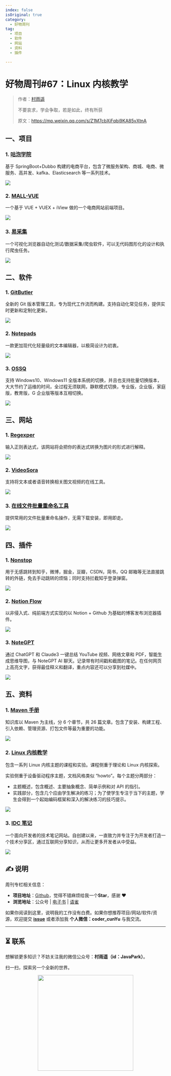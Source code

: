 ```yaml
---
index: false
isOriginal: true
category:
  - 好物周刊
tag:
  - 项目
  - 软件
  - 网站
  - 资料
  - 插件

---
```


# 好物周刊#67：Linux 内核教学

> 作者：[村雨遥](https://github.com/cunyu1943)
> 
> 不要哀求，学会争取，若是如此，终有所获
> 
> 原文：https://mp.weixin.qq.com/s/Z1M7cbXiFqbi9KA85vXtnA

## 一、项目

### 1. [咕泡学院](https://github.com/2227324689/gpmall)

基于 SpringBoot+Dubbo 构建的电商平台，包含了微服务架构、商城、电商、微服务、高并发、kafka、Elasticsearch 等一系列技术。

![](assets/0727-0802/1722298091228-2703bfc0-a053-4ade-bbfc-a37950cd56bc.webp)

### 2. [MALL-VUE](https://github.com/PowerDos/Mall-Vue)

一个基于 VUE + VUEX + iView 做的一个电商网站前端项目。

![](assets/0727-0802/1722298156735-28011699-2bb5-4aae-bbed-3c190984921b.webp)

### 3. [易采集](https://github.com/NaiboWang/EasySpider)

一个可视化浏览器自动化测试/数据采集/爬虫软件，可以无代码图形化的设计和执行爬虫任务。

![](assets/0727-0802/1722298306336-c2184bb0-3f0f-4109-845d-df9cb892710a.webp)

## 二、软件

### 1. [GitButler](https://gitbutler.com/)

全新的 Git 版本管理工具，专为现代工作流而构建。支持自动化常见任务，提供实时更新和定制化更新。

![](assets/0727-0802/1722252781492-7b5aea2d-8fc0-4951-a59e-90a4ad36b8b5.webp)

### 2. [Notepads](https://www.notepadsapp.com/)

一款更加现代化轻量级的文本编辑器，以极简设计为初衷。

![](assets/0727-0802/1722298687280-822ac931-cc6a-4c81-9931-52b8b539a5e5.webp)

### 3. [OSSQ](https://ossq.cn/switching.html)

支持 Windows10、Windows11 全版本系统的切换，并且也支持批量切换版本，大大节约了运维的时间，全过程无须联网，静默模式切换，专业版，企业版，家庭版，教育版，G 企业版等版本互相切换。

![](assets/0727-0802/1722298931218-78b0c4dc-9fbf-4702-9104-b023d5530860.webp)

## 三、网站

### 1. [Regexper](https://regexper.com/)

输入正则表达式，该网站将会把你的表达式转换为图片的形式进行解释。

![](assets/0727-0802/1721692732811-c2e404cf-c4e1-43f2-b440-6e51d593a08e.webp)

### 2. [VideoSora](https://videosora.app/)

支持将文本或者语音转换相关图文视频的在线工具。

![](assets/0727-0802/1721693272194-9a2ca1a8-bf91-4ac1-943f-7fd1c4f7b702.webp)

### 3. [在线文件批量重命名工具](https://github.com/JasonGrass/rename)

提供常用的文件批量重命名操作，无需下载安装，即用即走。

![](assets/0727-0802/1722252813637-ed6c820f-5761-4bc5-9718-3f3ee83ff7c7.webp)

## 四、插件

### 1. [Nonstop](https://microsoftedge.microsoft.com/addons/detail/nonstop/ncjhljkmeagghpgekhdkaedcbippeaog?hl=zh-CN)

用于无感跳转到知乎，微博，掘金，豆瓣，CSDN，简书，QQ 邮箱等无法直接跳转的外链，免去手动跳转的烦恼；同时支持拦截知乎登录弹窗。

![](assets/0727-0802/1721692567034-d3c57a6b-f11e-4773-abbd-2204fa8387bc.webp)

### 2. [Notion Flow](https://chromewebstore.google.com/detail/notion-flow/mcabmofnikepdpecekdlildkmffpmokh)

以非侵入式、纯前端方式实现的以 Notion + Github 为基础的博客发布浏览器插件。

![](assets/0727-0802/1721693380840-41c97a3a-d7b6-4b04-be58-a7ba916fbc73.webp)

### 3. [NoteGPT](https://chromewebstore.google.com/detail/baecjmoceaobpnffgnlkloccenkoibbb)

通过 ChatGPT 和 Claude3 一键总结 YouTube 视频、网络文章和 PDF，智能生成思维导图，与 NoteGPT AI 聊天。记录带有时间戳和截图的笔记。在任何网页上高亮文字，获得最佳释义和翻译，重点内容还可以分享到社媒中。

![](assets/0727-0802/1722252983167-809a93f4-e7a4-4214-a04f-b0c82a09f315.webp)

## 五、资料

### 1. [Maven 手册](https://www.yuque.com/inuter/bc7ikc/ngeqot)

知识库以 Maven 为主线，分 6 个章节，共 26 篇文章。包含了安装、构建工程、引入依赖、管理资源、打包文件等最为重要的功能。

![](assets/0727-0802/1721692825328-3c4bc317-c86a-4de8-ac16-0c90bdac455d.webp)

### 2. [Linux 内核教学](https://linux-kernel-labs-zh.xyz)

包含一系列 Linux 内核主题的课程和实验。课程侧重于理论和 Linux 内核探索。

实验侧重于设备驱动程序主题，文档风格类似 “howto”。每个主题分两部分：

-   主题概述，包含概述、主要抽象概念、简单示例和对 API 的指引。
-   实践部分，包含几个应由学生解决的练习；为了使学生专注于当下的主题，学生会得到一个起始编码框架和深入的解决练习的技巧提示。

![](assets/0727-0802/1722297870412-64692edd-b64d-4335-864f-156e4fd3996c.webp)

### 3. [IDC 笔记](https://www.idcnote.com/)

一个面向开发者的技术笔记网站。自创建以来，一直致力并专注于为开发者打造一个技术分享区，通过互联网分享知识，从而让更多开发者从中受益。

![](assets/0727-0802/1722336750873-ff02ec59-e109-433c-a197-8031113293c9.webp)

## ✍️ 说明

周刊专栏相关信息：

- **项目地址**：[Github](https://github.com/cunyu1943/weekly)，觉得不错麻烦给我一个**Star**，感谢 ❤️
- **浏览地址**：公众号 | [电子书](https://cunyu1943.github.io/weekly) | [语雀](https://yuque.com/cunyu1943/weekly)

如果你阅读到这里，说明我的工作没有白费。如果你想推荐项目/网站/软件/资源，欢迎提交 **[issue](https://github.com/cunyu1943/weekly/issues)** 或者添加我 **个人微信：coder_cunYu** 与我交流。

---

## ⏳ 联系

想解锁更多知识？不妨关注我的微信公众号：**村雨遥（id：JavaPark）**。

扫一扫，探索另一个全新的世界。

<center>
<img src="/contact/contact.png" width="300">
</center>


